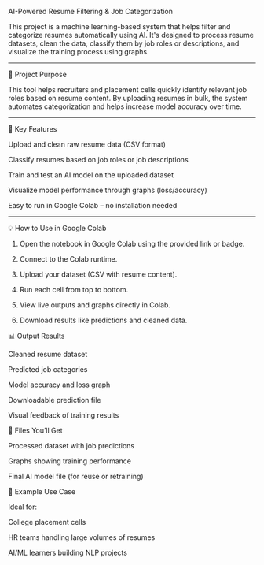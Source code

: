 AI-Powered Resume Filtering & Job Categorization

This project is a machine learning-based system that helps filter and categorize resumes automatically using AI. It's designed to process resume datasets, clean the data, classify them by job roles or descriptions, and visualize the training process using graphs.


---

📌 Project Purpose

This tool helps recruiters and placement cells quickly identify relevant job roles based on resume content. By uploading resumes in bulk, the system automates categorization and helps increase model accuracy over time.


---

🚀 Key Features

Upload and clean raw resume data (CSV format)

Classify resumes based on job roles or job descriptions

Train and test an AI model on the uploaded dataset

Visualize model performance through graphs (loss/accuracy)

Easy to run in Google Colab – no installation needed



---

💡 How to Use in Google Colab

1. Open the notebook in Google Colab using the provided link or badge.


2. Connect to the Colab runtime.


3. Upload your dataset (CSV with resume content).


4. Run each cell from top to bottom.


5. View live outputs and graphs directly in Colab.


6. Download results like predictions and cleaned data.

📊 Output Results

Cleaned resume dataset

Predicted job categories

Model accuracy and loss graph

Downloadable prediction file

Visual feedback of training results


📁 Files You’ll Get

Processed dataset with job predictions

Graphs showing training performance

Final AI model file (for reuse or retraining)

📎 Example Use Case

Ideal for:

College placement cells

HR teams handling large volumes of resumes

AI/ML learners building NLP projects
